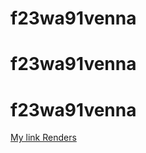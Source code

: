 # f23wa91venna
# f23wa91venna
# f23wa91venna
[My link Renders](https://cloudserver-lfmh.onrender.com)
